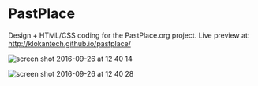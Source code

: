 PastPlace
======

Design + HTML/CSS coding for the PastPlace.org project. Live preview at: http://klokantech.github.io/pastplace/

![screen shot 2016-09-26 at 12 40 14](https://cloud.githubusercontent.com/assets/59284/18831539/9123bbd8-83e6-11e6-91e5-206b84ae416a.png)

![screen shot 2016-09-26 at 12 40 28](https://cloud.githubusercontent.com/assets/59284/18831544/96121a9a-83e6-11e6-8847-e012d1bd7291.png)
